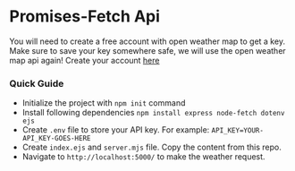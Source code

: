 # Promises-Fetch Api

You will need to create a free account with open weather map to get a key. Make sure to save your key somewhere safe, we will use the open weather map api again! Create your account [here](https://home.openweathermap.org/users/sign_up)

### Quick Guide

- Initialize the project with `npm init` command
- Install following dependencies `npm install express node-fetch dotenv ejs`
- Create `.env` file to store your API key. For example: `API_KEY=YOUR-API_KEY-GOES-HERE`
- Create `index.ejs` and `server.mjs` file. Copy the content from this repo.
- Navigate to `http://localhost:5000/` to make the weather request.
